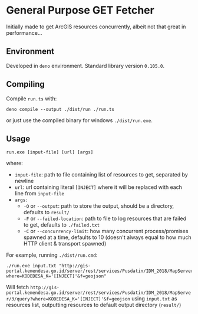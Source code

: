 # General Purpose GET Fetcher

Initially made to get ArcGIS resources concurrently, albeit not that great in performance...

## Environment

Developed in `deno` environment. Standard library version `0.105.0`.

## Compiling

Compile `run.ts` with:
```
deno compile --output ./dist/run ./run.ts
```

or just use the compiled binary for windows `./dist/run.exe`.

## Usage

```
run.exe [input-file] [url] [args]
```

where:
- `input-file`: path to file containing list of resources to get, separated by newline
- `url`: url containing literal `[INJECT]` where it will be replaced with each line from `input-file`
- `args`:
  - `-O` or `--output`: path to store the output, should be a directory, defaults to `result/`
  - `-F` or `--failed-location`: path to file to log resources that are failed to get, defaults to `./failed.txt`
  - `-C` or `--concurrency-limit`: how many concurrent process/promises spawned at a time, defaults to 10 (doesn't always equal to how much HTTP client & transport spawned)

For example, running `./dist/run.cmd`:
```
./run.exe input.txt "http://gis-portal.kemendesa.go.id/server/rest/services/Pusdatin/IDM_2018/MapServer/3/query?where=KODEDESA_K='[INJECT]'&f=geojson"
```

Will fetch `http://gis-portal.kemendesa.go.id/server/rest/services/Pusdatin/IDM_2018/MapServer/3/query?where=KODEDESA_K='[INJECT]'&f=geojson` using `input.txt` as resources list, outputting resources to default output directory (`result/`)
